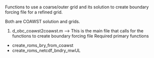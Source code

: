 Functions to use a coarse/outer grid and its solution to create boundary forcing file 
for a refined grid.

Both are COAWST solution and grids. 

1. d_obc_coawst2coawst.m --> This is the main file that calls for the functions to 
create boundary forcing file
Required primary functions
* create_roms_bry_from_coawst 
* create_roms_netcdf_bndry_mwUL 

